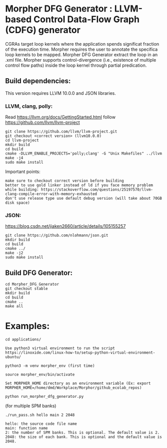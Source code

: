 # Morpher DFG Generator :  LLVM-based Control Data-Flow Graph (CDFG) generator

CGRAs target loop kernels where the application spends significat fraction of the execution time. Morpher requires the user to annotate the specifica loop kernels to be mapped. Morpher DFG Generator extract the loop in an .xml file. Morpher supports control-divergence (i.e., existence of multiple control flow paths) inside the loop kernel through partial predication.

## Build dependencies:

This version requires LLVM 10.0.0 and JSON libraries. 

### LLVM, clang, polly:

Read https://llvm.org/docs/GettingStarted.html
follow https://github.com/llvm/llvm-project

    git clone https://github.com/llvm/llvm-project.git
    git checkout <correct version> (llvm10.0.0)
    cd llvm-project
    mkdir build
    cd build
    cmake -DLLVM_ENABLE_PROJECTS='polly;clang' -G "Unix Makefiles" ../llvm
    make -j4
    sudo make install

Important points:

    make sure to checkout correct version before building
    better to use gold linker instead of ld if you face memory problem while building: https://stackoverflow.com/questions/25197570/llvm-clang-compile-error-with-memory-exhausted
    don't use release type use default debug version (will take about 70GB disk space)

### JSON:
https://blog.csdn.net/jiaken2660/article/details/105155257


    git clone https://github.com/nlohmann/json.git
    mkdir build
    cd build
    cmake ../
    make -j2
    sudo make install

## Build DFG Generator:

    cd Morpher_DFG_Generator
    git checkout stable
    mkdir build
    cd build
    cmake ..
    make all


# Examples:

    cd applications/

    Use python3 virtual environment to run the script https://linoxide.com/linux-how-to/setup-python-virtual-environment-ubuntu/

    python3 -m venv morpher_env (first time)

    source morpher_env/bin/activate

    Set MORPHER_HOME directory as an environment variable (Ex: export MORPHER_HOME=/home/dmd/Workplace/Morphor/github_ecolab_repos)

    python run_morpher_dfg_generator.py


(for multiple SPM banks)

    ./run_pass.sh hello main 2 2048 

    hello: the source code file name  
    main: function name  
    2: the number of SPM banks. This is optional. The default value is 2.  
    2048: the size of each bank. This is optional and the default value is 2048.  


